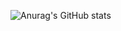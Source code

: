 ![Anurag's GitHub stats](https://github-readme-stats.vercel.app/api?username=ddaoxuan&count_private=true&show_icons=true&theme=dark)

